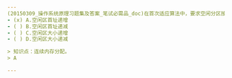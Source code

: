 ```yaml
---
(20150309_操作系统原理习题集及答案_笔试必需品_doc)在首次适应算法中，要求空闲分区按﹎﹎﹎﹎顺序链接成空闲分区链。
- (x) A.空闲区首址递增 
- ( ) B.空闲区首址递减 
- ( ) C.空闲区大小递增 
- ( ) D.空闲区大小递减

> 知识点：连续内存分配。
> A

---
```

